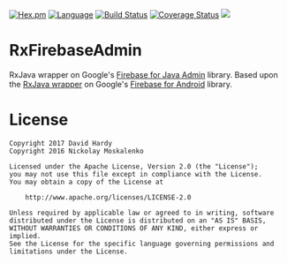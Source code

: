 [![Hex.pm](https://img.shields.io/hexpm/l/plug.svg)](http://www.apache.org/licenses/LICENSE-2.0)
[![Language](https://img.shields.io/badge/language-java-yellowgreen.svg)](https://www.google.nl/search?q=java)
[![Build Status](https://travis-ci.org/Endran/RxFirebaseAdmin.svg?branch=master)](https://travis-ci.org/Endran/RxFirebaseAdmin)
[![Coverage Status](https://coveralls.io/repos/github/Endran/RxFirebaseAdmin/badge.svg?branch=master)](https://coveralls.io/github/Endran/RxFirebaseAdmin?branch=master)
[![](https://jitpack.io/v/endran/RxFirebaseAdmin.svg)](https://jitpack.io/#endran/RxFirebaseAdmin)
# RxFirebaseAdmin

RxJava wrapper on Google's [Firebase for Java Admin](https://firebase.google.com/docs/admin/setup) library. Based upon the 
[RxJava wrapper](https://github.com/nmoskalenko/RxFirebase) on Google's [Firebase for Android](https://firebase.google.com/docs/android/setup) library.

# License

    Copyright 2017 David Hardy
    Copyright 2016 Nickolay Moskalenko
    
    Licensed under the Apache License, Version 2.0 (the "License");
    you may not use this file except in compliance with the License.
    You may obtain a copy of the License at
    
        http://www.apache.org/licenses/LICENSE-2.0
    
    Unless required by applicable law or agreed to in writing, software
    distributed under the License is distributed on an "AS IS" BASIS,
    WITHOUT WARRANTIES OR CONDITIONS OF ANY KIND, either express or implied.
    See the License for the specific language governing permissions and
    limitations under the License.
